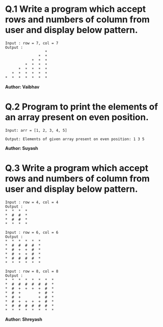 # Q.1 Write a program which accept rows and numbers of column from user and display below pattern.
~~~
Input : row = 7, col = 7
Output :
                  *
               *  *
            *  *  *
         *  *  *  *
      *  *  *  *  *
   *  *  *  *  *  *
*  *  *  *  *  *  *
~~~
**Author: Vaibhav**

# Q.2 Program to print the elements of an array present on even position.
~~~
Input: arr = [1, 2, 3, 4, 5]  

Output: Elements of given array present on even position: 1 3 5 
~~~
**Author: Suyash**

# Q.3 Write a program which accept rows and numbers of column from user and display below pattern.
~~~
Input : row = 4, col = 4
Output :
*  *  *  *  
*  #  #  *  
*  #  #  *  
*  *  *  *  
~~~
~~~
Input : row = 6, col = 6
Output :
*  *  *  *  *  *  
*  #  #  #  #  *  
*  #  +  +  #  *  
*  #  +  +  #  *  
*  #  #  #  #  *  
*  *  *  *  *  * 
~~~
~~~
Input : row = 8, col = 8
Output :
*  *  *  *  *  *  *  *  
*  #  #  #  #  #  #  *  
*  #  +  +  +  +  #  *  
*  #  +        +  #  *  
*  #  +        +  #  *  
*  #  +  +  +  +  #  *  
*  #  #  #  #  #  #  *  
*  *  *  *  *  *  *  *  
~~~
**Author: Shreyash**
